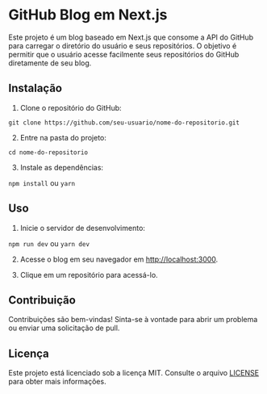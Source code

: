 # GitHub Blog em Next.js

Este projeto é um blog baseado em Next.js que consome a API do GitHub para carregar o diretório do usuário e seus repositórios. O objetivo é permitir que o usuário acesse facilmente seus repositórios do GitHub diretamente de seu blog.

## Instalação

1. Clone o repositório do GitHub:

```git clone https://github.com/seu-usuario/nome-do-repositorio.git```

2. Entre na pasta do projeto:

```cd nome-do-repositorio```

3. Instale as dependências:

```npm install``` ou ```yarn```

## Uso

1. Inicie o servidor de desenvolvimento:

```npm run dev``` ou ```yarn dev```

2. Acesse o blog em seu navegador em [http://localhost:3000](http://localhost:3000).

3. Clique em um repositório para acessá-lo.

## Contribuição

Contribuições são bem-vindas! Sinta-se à vontade para abrir um problema ou enviar uma solicitação de pull.

## Licença

Este projeto está licenciado sob a licença MIT. Consulte o arquivo [LICENSE](LICENSE) para obter mais informações.
